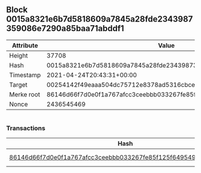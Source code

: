 ## Block 0015a8321e6b7d5818609a7845a28fde2343987359086e7290a85baa71abddf1

Attribute | Value
--- | ---
Height | 37708
Hash | 0015a8321e6b7d5818609a7845a28fde2343987359086e7290a85baa71abddf1
Timestamp | 2021-04-24T20:43:31+00:00
Target | 00254142f49eaaa504dc75712e8378ad5316cbcead634704b3734b6271167cc4
Merke root | 86146d66f7d0e0f1a767afcc3ceebbb033267fe85f125f6495491238d2959e9b
Nonce | 2436545469

```

```

### Transactions

Hash | Amount
--- | ---
[86146d66f7d0e0f1a767afcc3ceebbb033267fe85f125f6495491238d2959e9b](86146d66f7d0e0f1a767afcc3ceebbb033267fe85f125f6495491238d2959e9b.md) | 10.00000000 SKEPTI 
